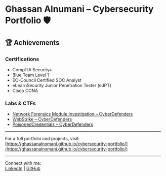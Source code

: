 # Ghassan Alnumani – Cybersecurity Portfolio 🛡️

## 🏆 Achievements

### Certifications
- CompTIA Security+  
- Blue Team Level 1  
- EC-Council Certified SOC Analyst  
- eLearnSecurity Junior Penetration Tester (eJPT)  
- Cisco CCNA  

### Labs & CTFs
- [Network Forensics Module Investigation – CyberDefenders](https://cyberdefenders.org/online-labs/achievements/GhassanALNumani/network-forensics-module-investigation/)  
- [WebStrike – CyberDefenders](https://cyberdefenders.org/online-labs/achievements/GhassanALNomani/webstrike/)  
- [PoisonedCredentials – CyberDefenders](https://cyberdefenders.org/online-labs/achievements/GhassanALNomani/poisonedcredentials/)  

---

For a full portfolio and projects, visit:  
[https://ghassanalnomani.github.io/cybersecurity-portfolio/](https://ghassanalnomani.github.io/cybersecurity-portfolio/)

---

Connect with me:  
[LinkedIn](https://linkedin.com/in/ghassan-alnomani) | [GitHub](https://github.com/ghassanalnomani)
